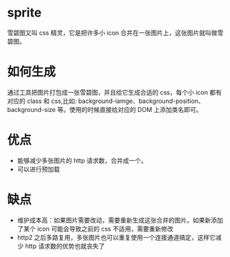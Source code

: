 # sprite

雪碧图又叫 css 精灵，它是把许多小 icon 合并在一张图片上，这张图片就叫做雪碧图。

# 如何生成

通过工具把图片打包成一张雪碧图，并且给它生成合适的 css，每个小 icon 都有对应的 class 和 css,比如: background-iamge、background-position、background-size 等。使用的时候直接给对应的 DOM 上添加类名即可。

# 优点

- 能够减少多张图片的 http 请求数，合并成一个。
- 可以进行预加载

# 缺点

- 维护成本高：如果图片需要改动，需要重新生成这张合并的图片。如果新添加了某个 icon 可能会导致之前的 css 不适用，需要重新修改
- http2 之后多路复用，多张图片也可以重复使用一个连接通道搞定，这样它减少 http 请求数的优势也就丧失了
